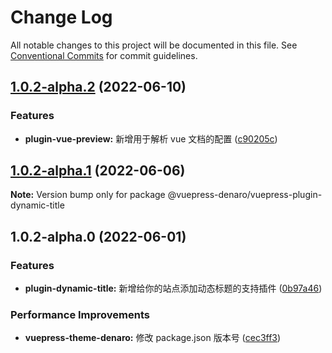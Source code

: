 # Change Log

All notable changes to this project will be documented in this file.
See [Conventional Commits](https://conventionalcommits.org) for commit guidelines.

## [1.0.2-alpha.2](https://github.com/denaro-org/vuepress-theme-denaro/compare/v1.0.2-alpha.1...v1.0.2-alpha.2) (2022-06-10)


### Features

* **plugin-vue-preview:** 新增用于解析 vue 文档的配置 ([c90205c](https://github.com/denaro-org/vuepress-theme-denaro/commit/c90205c1bd0ab1223236fd64ac08c94298b4346f))





## [1.0.2-alpha.1](https://github.com/denaro-org/vuepress-theme-denaro/compare/v1.0.2-alpha.0...v1.0.2-alpha.1) (2022-06-06)

**Note:** Version bump only for package @vuepress-denaro/vuepress-plugin-dynamic-title





## 1.0.2-alpha.0 (2022-06-01)


### Features

* **plugin-dynamic-title:** 新增给你的站点添加动态标题的支持插件 ([0b97a46](https://github.com/denaro-org/vuepress-theme-denaro/commit/0b97a46a0721b75ef4875e2b86aa8e49e345d69d))


### Performance Improvements

* **vuepress-theme-denaro:** 修改 package.json 版本号 ([cec3ff3](https://github.com/denaro-org/vuepress-theme-denaro/commit/cec3ff3d17d28c23fcbb22dc0cdbbabf7e7701f0))
